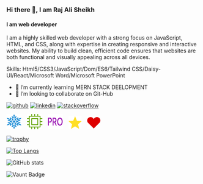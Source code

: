 ### Hi there 👋, I am Raj Ali Sheikh
#### I am web developer
I am a highly skilled web developer with a strong focus on JavaScript, HTML, and CSS, along with expertise in creating responsive and interactive websites. My ability to build clean, efficient code ensures that websites are both functional and visually appealing across all devices.

Skills: Html5/CSS3/JavaScript/Dom/ES6/Tailwind CSS/Daisy-UI/React/Microsoft Word/Microsoft PowerPoint


- 🌱 I’m currently learning MERN STACK DEELOPMENT 
- 👯 I’m looking to collaborate on  Git-Hub 


[<img src='https://cdn.jsdelivr.net/npm/simple-icons@3.0.1/icons/github.svg' alt='github' height='40'>](https://github.com/rajalishikh)  [<img src='https://cdn.jsdelivr.net/npm/simple-icons@3.0.1/icons/linkedin.svg' alt='linkedin' height='40'>](https://www.linkedin.com/in/www.linkedin.com/in/md-raj-ali-sheikh-13844024a/)  [<img src='https://cdn.jsdelivr.net/npm/simple-icons@3.0.1/icons/stackoverflow.svg' alt='stackoverflow' height='40'>](https://stackoverflow.com/users/https://stackoverflow.com/users/27942566/nahid-uj-jaman-raj)  

<a href='https://archiveprogram.github.com/'><img src='https://raw.githubusercontent.com/acervenky/animated-github-badges/master/assets/acbadge.gif' width='40' height='40'></a> <a href='https://docs.github.com/en/developers'><img src='https://raw.githubusercontent.com/acervenky/animated-github-badges/master/assets/devbadge.gif' width='40' height='40'></a> <a href='https://github.com/pricing'><img src='https://raw.githubusercontent.com/acervenky/animated-github-badges/master/assets/pro.gif' width='40' height='40'></a> <a href='https://stars.github.com/'><img src='https://raw.githubusercontent.com/acervenky/animated-github-badges/master/assets/starbadge.gif' width='35' height='35'></a> <a href='https://docs.github.com/en/github/supporting-the-open-source-community-with-github-sponsors'><img src='https://raw.githubusercontent.com/acervenky/animated-github-badges/master/assets/sponsorbadge.gif' width='35' height='35'></a> 

[![trophy](https://github-profile-trophy.vercel.app/?username=rajalishikh)](https://github.com/ryo-ma/github-profile-trophy)

[![Top Langs](https://github-readme-stats.vercel.app/api/top-langs/?username=rajalishikh)](https://github.com/anuraghazra/github-readme-stats)

![GitHub stats](https://github-readme-stats.vercel.app/api?username=rajalishikh&show_icons=true&count_private=true)  

![Vaunt Badge](https://api.vaunt.dev/v1/github/entities/rajalishikh/contributions?format=svg&private=true)  

